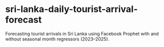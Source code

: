 # sri-lanka-daily-tourist-arrival-forecast
Forecasting tourist arrivals in Sri Lanka using Facebook Prophet with and without seasonal month regressors (2023–2025).
